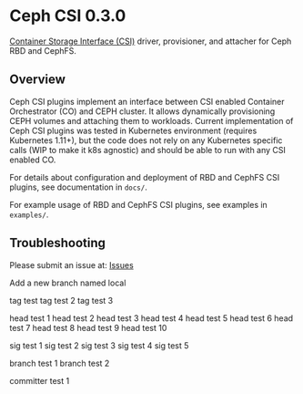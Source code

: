 # Ceph CSI 0.3.0

[Container Storage Interface (CSI)](https://github.com/container-storage-interface/) driver, provisioner, and attacher for Ceph RBD and CephFS.

## Overview

Ceph CSI plugins implement an interface between CSI enabled Container Orchestrator (CO) and CEPH cluster. It allows dynamically provisioning CEPH volumes and attaching them to workloads. Current implementation of Ceph CSI plugins was tested in Kubernetes environment (requires Kubernetes 1.11+), but the code does not rely on any Kubernetes specific calls (WIP to make it k8s agnostic) and should be able to run with any CSI enabled CO.

For details about configuration and deployment of RBD and CephFS CSI plugins, see documentation in `docs/`.

For example usage of RBD and CephFS CSI plugins, see examples in `examples/`.

## Troubleshooting

Please submit an issue at: [Issues](https://github.com/ceph/ceph-csi/issues)

Add a new branch named local

tag test
tag test 2
tag test 3

head test 1
head test 2
head test 3
head test 4
head test 5
head test 6
head test 7
head test 8
head test 9
head test 10

sig test 1
sig test 2
sig test 3
sig test 4
sig test 5

branch test 1
branch test 2

committer test 1
